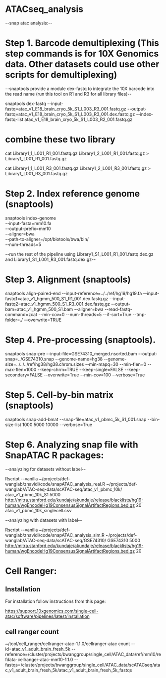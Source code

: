 # ATACseq_analysis


--snap atac analysis:--

# Step 1. Barcode demultiplexing (This step commands is for 10X Genomics data. Other datasets could use other scripts for demultiplexing)
--snaptools provide a module dex-fastq to integrate the 10X barcode into the read name (run this tool on R1 and R3 for all library files)--

snaptools dex-fastq --input-fastq=atac_v1_E18_brain_cryo_5k_S1_L003_R3_001.fastq.gz --output-fastq=atac_v1_E18_brain_cryo_5k_S1_L003_R3_001.dex.fastq.gz --index-fastq-list atac_v1_E18_brain_cryo_5k_S1_L003_R2_001.fastq.gz

# combine these two library
cat Library1_1_L001_R1_001.fastq.gz Library1_2_L001_R1_001.fastq.gz > Library1_L001_R1_001.fastq.gz

cat Library1_1_L001_R3_001.fastq.gz Library1_2_L001_R3_001.fastq.gz > Library1_L001_R3_001.fastq.gz

# Step 2. Index reference genome (snaptools)
snaptools index-genome  \
	--input-fasta=mm10.fa  \
	--output-prefix=mm10  \
	--aligner=bwa  \
	--path-to-aligner=/opt/biotools/bwa/bin/  \
	--num-threads=5

--run the rest of the pipeline using Library1_S1_L001_R1_001.fastq.dex.gz and Library1_S1_L001_R3_001.fastq.dex.gz--
# Step 3. Alignment (snaptools)
snaptools align-paired-end --input-reference=../../ref/hg19/hg19.fa --input-fastq1=atac_v1_hgmm_500_S1_R1_001.dex.fastq.gz --input-fastq2=atac_v1_hgmm_500_S1_R3_001.dex.fastq.gz --output-bam=atac_v1_hgmm_500_S1.bam --aligner=bwa --read-fastq-command=zcat --min-cov=0 --num-threads=5 --if-sort=True --tmp-folder=./ --overwrite=TRUE

# Step 4. Pre-processing (snaptools).
snaptools snap-pre --input-file=GSE74310_merged.nsorted.bam --output-snap=../GSE74310.snap --genome-name=hg38 --genome-size=../../../ref/hg38/hg38.chrom.sizes --min-mapq=30 --min-flen=0 --max-flen=1000 --keep-chrm=TRUE --keep-single=FALSE --keep-secondary=FALSE --overwrite=True --min-cov=100 --verbose=True

# Step 5. Cell-by-bin matrix (snaptools)
snaptools snap-add-bmat --snap-file=atac_v1_pbmc_5k_S1_001.snap --bin-size-list 1000 5000 10000 --verbose=True

# Step 6. Analyzing snap file with SnapATAC R packages:
--analyzing for datasets without label--

Rscript --vanilla ~/projects/def-wanglab/znavidi/code/snapATAC_analysis_real.R ~/projects/def-wanglab/ATAC-seq-data/scATAC-seq/atac_v1_pbmc_10k/ atac_v1_pbmc_10k_S1 5000 http://mitra.stanford.edu/kundaje/akundaje/release/blacklists/hg19-human/wgEncodeHg19ConsensusSignalArtifactRegions.bed.gz 20 atac_v1_pbmc_10k_singlecell.csv

--analyzing with datasets with label--

Rscript --vanilla ~/projects/def-wanglab/znavidi/code/snapATAC_analysis_sim.R ~/projects/def-wanglab/ATAC-seq-data/scATAC-seq/GSE74310/ GSE74310 5000 http://mitra.stanford.edu/kundaje/akundaje/release/blacklists/hg19-human/wgEncodeHg19ConsensusSignalArtifactRegions.bed.gz 20



# Cell Ranger:


## Installation
For installation follow instructions from this page:

https://support.10xgenomics.com/single-cell-atac/software/pipelines/latest/installation


## cell ranger count

~/tool/cell_ranger/cellranger-atac-1.1.0/cellranger-atac count --id=atac_v1_adult_brain_fresh_5k --reference=/cluster/projects/bwanggroup/single_cell/ATAC_data/ref/mm10/refdata-cellranger-atac-mm10-1.1.0 --fastqs=/cluster/projects/bwanggroup/single_cell/ATAC_data/scATACseq/atac_v1_adult_brain_fresh_5k/atac_v1_adult_brain_fresh_5k_fastqs


